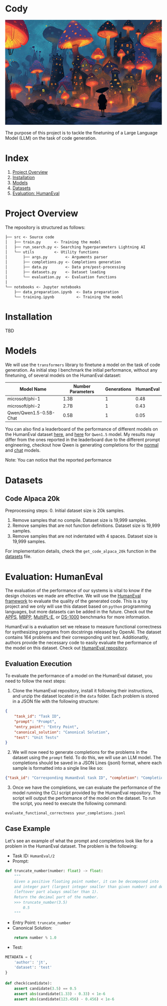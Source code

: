 # Cody

![Welcome Illustration](assets/welcome.jpg "Welcome Illustration")

The purpose of this project is to tackle the finetuning of a Large Language Model (LLM) on the task of code generation.

# Index

1. [Project Overview](#project-overview)
2. [Installation](#installation)
3. [Models](#models)
4. [Datasets](#datasets)
5. [Evaluation: HumanEval](#evaluation-humaneval)

# Project Overview

The repository is structured as follows:

```
├── src <- Source code
│   ├── train.py      <- Training the model
│   ├── run_search.py <- Searching hyperparameters Lightning AI
│   └── utils         <- Utility functions
│       ├── args.py        <- Arguments parser
│       ├── completions.py <- Completions generation
│       ├── data.py        <- Data pre/post-processing
│       ├── datasets.py    <- Dataset loading
│       └── evaluation.py  <- Evaluation functions
|
└── notebooks <- Jupyter notebooks
    ├── data_preparation.ipynb  <- Data preparation
    └── training.ipynb          <- Training the model
```

# Installation

TBD

# Models

We will use the `transformers` library to finetune a model on the task of code generation. As initial step I benchmark the initial performance, without any finetuning, of several models on the HumanEval dataset:

| Model Name             | Number Parameters | Generations | HumanEval |
|------------------------|-------------------|-------------|-----------|
| microsoft/phi-1        | 1.3B              | 1           | 0.48      |
| microsoft/phi-2        | 2.7B              | 1           | 0.43      |
| Qwen/Qwen1.5-0.5B-Chat | 0.5B              | 1           | 0.05      |

You can also find a leaderboard of the performance of different models on the HumanEval dataset [here](https://huggingface.co/spaces/bigcode/bigcode-models-leaderboard), and [here](https://qwenlm.github.io/blog/qwen1.5/) for `Qwen1.5` model. My results may differ from the ones reported in the leaderboard due to the different prompt engineering, checkout how Qwen is generating completions for the [normal](https://github.com/QwenLM/Qwen/blob/main/eval/evaluate_humaneval.py) and [chat](https://github.com/QwenLM/Qwen/blob/main/eval/evaluate_chat_humaneval.py) models.

Note: You can notice that the reported performance 

# Datasets

## Code Alpaca 20k

Preprocessing steps:
0. Initial dataset size is 20k samples.
1. Remove samples that no compile. Dataset size is 19,999 samples.
2. Remove samples that are not function definitions. Dataset size is 19,999 samples.
3. Remove samples that are not indentated with 4 spaces. Dataset size is 19,999 samples.

For implementation details, check the `get_code_alpaca_20k` function in the [datasets](src/utils/datasets.py) file.

# Evaluation: HumanEval

The evaluation of the performance of our systems is vital to know if the design choices we made are effective. We will use the [HumanEval framework](https://github.com/openai/human-eval/tree/master) to evaluate the quality of the generated code. This is a toy project and we only will use this dataset based on `python` programming languages, but more datasets can be added in the future. Check out the [APPS](https://github.com/hendrycks/apps), [MBPP](https://huggingface.co/datasets/mbpp), [MultiPL-E](https://github.com/nuprl/MultiPL-E), or [DS-1000](https://ds1000-code-gen.github.io/) benchmarks for more information.

HumanEval is a evaluation set we release to measure functional correctness for synthesizing programs from docstrings released by OpenAI. The dataset contains 164 problems and their corresponding unit test. Additionatlly, authors provide the necessary code to easily evaluate the performance of the model on this dataset. Check out [HumanEval repository](https://github.com/openai/human-eval/tree/master).

## Evaluation Execution

To evaluate the performance of a model on the HumanEval dataset, you need to follow the next steps:
1. Clone the HumanEval repository, install it following their instructions, and unzip the dataset located in the `data` folder. Each problem is stored in a JSON file with the following structure:
```json
{
    "task_id": "Task ID",
    "prompt": "Prompt",
    "entry_point": "Entry Point",
    "canonical_solution": "Canonical Solution",
    "test": "Unit Tests"
}
```
2. We will now need to generate completions for the problems in the dataset using the `prompt` field. To do this, we will use an LLM model. The completions should be saved in a JSON Lines (jsonl) format, where each sample is formatted into a single line like so:
```json
{"task_id": "Corresponding HumanEval task ID", "completion": "Completion only without the prompt"}
```
3. Once we have the completions, we can evaluate the performance of the model running the CLI script provided by the HumanEval repository. The script will output the performance of the model on the dataset. To run the script, you need to execute the following command:
```bash
evaluate_functional_correctness your_completions.jsonl
```

## Case Example

Let's see an example of what the prompt and completions look like for a problem in the HumanEval dataset. The problem is the following:
- Task ID: `HumanEval/2`
- Prompt: 
```python
def truncate_number(number: float) -> float:
    """ 
    Given a positive floating point number, it can be decomposed into
    and integer part (largest integer smaller than given number) and decimals
    (leftover part always smaller than 1).
    Return the decimal part of the number.
    >>> truncate_number(3.5)
        0.5
    """
```
- Entry Point: `truncate_number`
- Canonical Solution: 
```python
    return number % 1.0
```
- Test:
```python
METADATA = {
    'author': 'jt',
    'dataset': 'test'
}

def check(candidate):
    assert candidate(3.5) == 0.5
    assert abs(candidate(1.33) - 0.33) < 1e-6
    assert abs(candidate(123.456) - 0.456) < 1e-6
```


